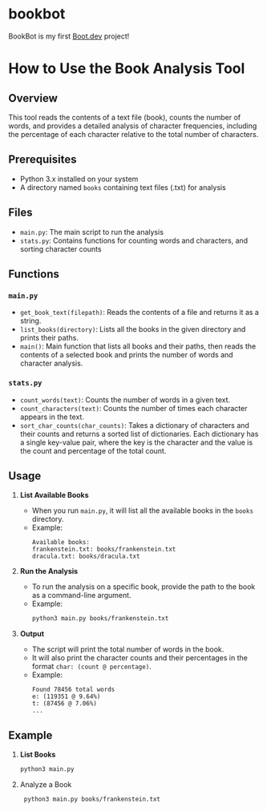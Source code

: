 # bookbot

BookBot is my first [Boot.dev](https://www.boot.dev) project!

# How to Use the Book Analysis Tool

## Overview
This tool reads the contents of a text file (book), counts the number of words, and provides a detailed analysis of character frequencies, including the percentage of each character relative to the total number of characters.

## Prerequisites
- Python 3.x installed on your system
- A directory named `books` containing text files (.txt) for analysis

## Files
- `main.py`: The main script to run the analysis
- `stats.py`: Contains functions for counting words and characters, and sorting character counts

## Functions

### `main.py`
- `get_book_text(filepath)`: Reads the contents of a file and returns it as a string.
- `list_books(directory)`: Lists all the books in the given directory and prints their paths.
- `main()`: Main function that lists all books and their paths, then reads the contents of a selected book and prints the number of words and character analysis.

### `stats.py`
- `count_words(text)`: Counts the number of words in a given text.
- `count_characters(text)`: Counts the number of times each character appears in the text.
- `sort_char_counts(char_counts)`: Takes a dictionary of characters and their counts and returns a sorted list of dictionaries. Each dictionary has a single key-value pair, where the key is the character and the value is the count and percentage of the total count.

## Usage

1. **List Available Books**
   - When you run `main.py`, it will list all the available books in the `books` directory.
   - Example:
     ```
     Available books:
     frankenstein.txt: books/frankenstein.txt
     dracula.txt: books/dracula.txt
     ```

2. **Run the Analysis**
   - To run the analysis on a specific book, provide the path to the book as a command-line argument.
   - Example:
     ```sh
     python3 main.py books/frankenstein.txt
     ```

3. **Output**
   - The script will print the total number of words in the book.
   - It will also print the character counts and their percentages in the format `char: (count @ percentage)`.
   - Example:
     ```
     Found 78456 total words
     e: (119351 @ 9.64%)
     t: (87456 @ 7.06%)
     ...
     ```

## Example

1. **List Books**
   ```sh
   python3 main.py
2. Analyze a Book
    ```sh
     python3 main.py books/frankenstein.txt
